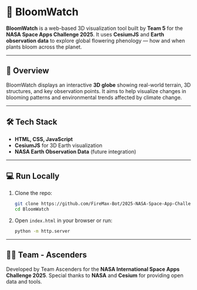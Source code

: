 # 🌸 BloomWatch

**BloomWatch** is a web-based 3D visualization tool built by **Team 5** for the **NASA Space Apps Challenge 2025**.
It uses **CesiumJS** and **Earth observation data** to explore global flowering phenology — how and when plants bloom across the planet.

---

## 🚀 Overview

BloomWatch displays an interactive **3D globe** showing real-world terrain, 3D structures, and key observation points.
It aims to help visualize changes in blooming patterns and environmental trends affected by climate change.

---

## 🛠️ Tech Stack

* **HTML, CSS, JavaScript**
* **CesiumJS** for 3D Earth visualization
* **NASA Earth Observation Data** (future integration)

---

## 💻 Run Locally

1. Clone the repo:

   ```bash
   git clone https://github.com/FireMax-Bot/2025-NASA-Space-App-Challenge.git
   cd BloomWatch
   ```
2. Open `index.html` in your browser or run:

   ```bash
   python -m http.server
   ```

---

## 👨‍🚀 Team - Ascenders

Developed by Team Ascenders for the **NASA International Space Apps Challenge 2025**.
Special thanks to **NASA** and **Cesium** for providing open data and tools.
